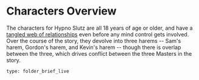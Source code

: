 # Characters Overview

The characters for Hypno Slutz are all 18 years of age or older, and have a [tangled web of relationships](Hypno%20Slutz/Characters/_Relationship%20Map.canvas) even before any mind control gets involved. Over the course of the story, they devolve into three harems -- Sam's harem, Gordon's harem, and Kevin's harem -- though there is overlap between the three, which drives conflict between the three Masters in the story.

```ccard
type: folder_brief_live
```
 
